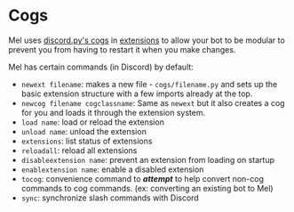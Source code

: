 # Cogs

Mel uses [discord.py's cogs](https://discordpy.readthedocs.io/en/stable/ext/commands/cogs.html) in [extensions](https://discordpy.readthedocs.io/en/stable/ext/commands/extensions.html) to allow your bot to be modular to prevent you from having to restart it when you make changes.

Mel has certain commands (in Discord) by default:
- `newext filename`: makes a new file - `cogs/filename.py` and sets up
the basic extension structure with a few imports already at the top.
- `newcog filename cogclassname`: Same as `newext` but it also
creates a cog for you and loads it through the extension system. 
- `load name`: load or reload the extension
- `unload name`: unload the extension
- `extensions`: list status of extensions
- `reloadall`: reload all extensions
- `disableextension name`: prevent an extension from loading on startup
- `enablextension name`: enable a disabled extension
- `tocog`: convenience command to ***attempt*** to help convert non-cog 
commands to cog commands. (ex: converting an existing bot to Mel)
- `sync`: synchronize slash commands with Discord
